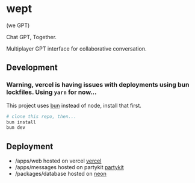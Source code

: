 # wept

(we GPT)

Chat GPT, Together.

Multiplayer GPT interface for collaborative conversation.

## Development

### Warning, vercel is having issues with deployments using bun lockfiles. Using `yarn` for now...

This project uses [bun](https://bun.sh) instead of node, install that first.

```bash
# clone this repo, then...
bun install
bun dev
```

## Deployment

- /apps/web hosted on vercel [vercel](https://vercel.com)
- /apps/messages hosted on partykit [partykit](https://docs.partykit.io)
- /packages/database hosted on [neon](https://console.neon.tech/)
